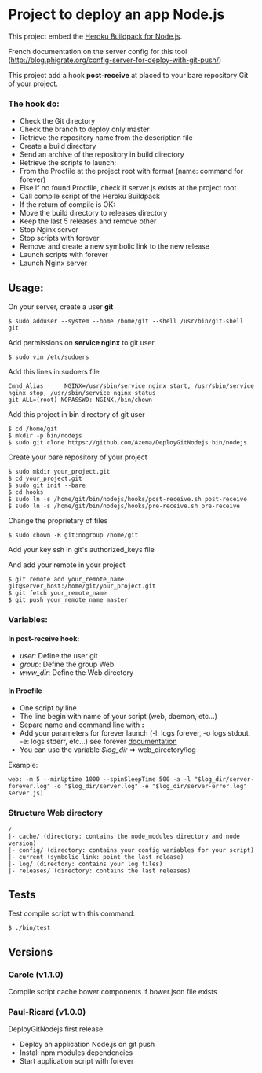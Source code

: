 # Project to deploy an app Node.js
This project embed the [Heroku Buildpack for Node.js](https://github.com/heroku/heroku-buildpack-nodejs).

French documentation on the server config for this tool (http://blog.phigrate.org/config-server-for-deploy-with-git-push/)

This project add a hook **post-receive** at placed to your bare repository Git of your project.
### The hook do:
* Check the Git directory
* Check the branch to deploy only master
* Retrieve the repository name from the description file
* Create a build directory
* Send an archive of the repository in build directory
* Retrieve the scripts to launch:
 * From the Procfile at the project root with format (name: command for forever) 
 * Else if no found Procfile, check if server.js exists at the project root
* Call compile script of the Heroku Buildpack
* If the return of compile is OK:
 * Move the build directory to releases directory
 * Keep the last 5 releases and remove other
 * Stop Nginx server
 * Stop scripts with forever
 * Remove and create a new symbolic link to the new release
 * Launch scripts with forever
 * Launch Nginx server

## Usage:

On your server, create a user **git**
```
$ sudo adduser --system --home /home/git --shell /usr/bin/git-shell git
```

Add permissions on **service nginx** to git user
```
$ sudo vim /etc/sudoers
```
Add this lines in sudoers file
```
Cmnd_Alias      NGINX=/usr/sbin/service nginx start, /usr/sbin/service nginx stop, /usr/sbin/service nginx status
git ALL=(root) NOPASSWD: NGINX,/bin/chown
```

Add this project in bin directory of git user
```
$ cd /home/git
$ mkdir -p bin/nodejs
$ sudo git clone https://github.com/Azema/DeployGitNodejs bin/nodejs
```

Create your bare repository of your project
```
$ sudo mkdir your_project.git
$ cd your_project.git
$ sudo git init --bare
$ cd hooks
$ sudo ln -s /home/git/bin/nodejs/hooks/post-receive.sh post-receive
$ sudo ln -s /home/git/bin/nodejs/hooks/pre-receive.sh pre-receive
```

Change the proprietary of files
```
$ sudo chown -R git:nogroup /home/git
```

Add your key ssh in git's authorized_keys file

And add your remote in your project
```
$ git remote add your_remote_name git@server_host:/home/git/your_project.git
$ git fetch your_remote_name
$ git push your_remote_name master
```

### Variables:
#### In post-receive hook:
* _user_: Define the user git
* _group_: Define the group Web
* _www_dir_: Define the Web directory

#### In Procfile
* One script by line
* The line begin with name of your script (web, daemon, etc...)
* Separe name and command line with **:**
* Add your parameters for forever launch (-l: logs forever, -o logs stdout, -e: logs stderr, etc...) see forever [documentation](https://github.com/nodejitsu/forever)
* You can use the variable _$log_dir_ => web_directory/log

Example:
```
web: -m 5 --minUptime 1000 --spinSleepTime 500 -a -l "$log_dir/server-forever.log" -o "$log_dir/server.log" -e "$log_dir/server-error.log" server.js) 
```

### Structure Web directory
```
/
|- cache/ (directory: contains the node_modules directory and node version)
|- config/ (directory: contains your config variables for your script)
|- current (symbolic link: point the last release)
|- log/ (directory: contains your log files)
|- releases/ (directory: contains the last releases)
```

## Tests
Test compile script with this command:
```
$ ./bin/test
```

## Versions

### Carole (v1.1.0)

Compile script cache bower components if bower.json file exists

### Paul-Ricard (v1.0.0)

DeployGitNodejs first release.

- Deploy an application Node.js on git push
- Install npm modules dependencies
- Start application script with forever
